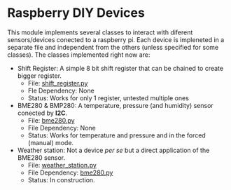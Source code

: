 # Raspberry DIY Devices
This module implements several classes to
interact with diferent sensors/devices conected to a raspberry pi.
Each device is impleneted in a separate file and independent from the
others (unless specified for some classes). The classes implemented
right now are:

  * Shift Register: A simple 8 bit shift register that can be chained to create bigger register.
    * File: [shift_register.py](./shift_register.py)
    * Fle Dependency: None
	* Status: Works for only 1 register, untested multiple ones
  * BME280 & BMP280: A temperature, pressure (and humidity) sensor conected by **I2C**.
    * File: [bme280.py](./bme280.py)
	* File Dependency: None
	* Status: Works for temperature and pressure and in the forced (manual) mode.
  * Weather station: Not a device _per se_ but a direct application of the BME280 sensor.
    * File: [weather_station.py](./weather_station.py)
	* File Dependency: [bme280.py](./bme280.py)
	* Status: In construction.

